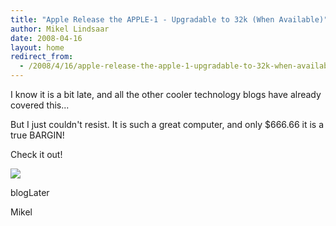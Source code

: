 ```yaml
---
title: "Apple Release the APPLE-1 - Upgradable to 32k (When Available)"
author: Mikel Lindsaar
date: 2008-04-16
layout: home
redirect_from:
  - /2008/4/16/apple-release-the-apple-1-upgradable-to-32k-when-available
---
```

I know it is a bit late, and all the other cooler technology blogs have
already covered this...

But I just couldn't resist. It is such a great computer, and only
\$666.66 it is a true BARGIN!

Check it out!

![](https://lindsaar.net/assets/2008/4/17/apple_i.png)

blogLater

Mikel
